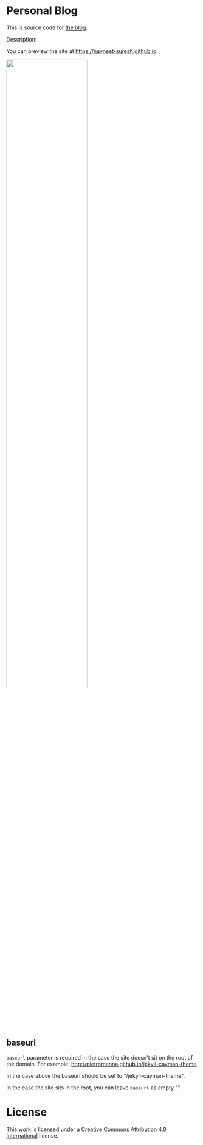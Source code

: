 # Personal Blog

This is source code for [the blog](https://navneet-suresh.github.io).

Description:

You can preview the site at https://navneet-suresh.github.io



<img src="https://cdn.rawgit.com/Navneet-Suresh/media/ca945ca7/photos/flowingthoughts.png" width="65%" height= "65%">

## baseurl

`baseurl` parameter is required in the case the site doesn't sit on the root of the domain. For example: http://pietromenna.github.io/jekyll-cayman-theme

In the case above the baseurl should be set to "/jekyll-cayman-theme".

In the case the site sits in the root, you can leave `baseurl` as empty "".

# License

This work is licensed under a [Creative Commons Attribution 4.0 International](http://creativecommons.org/licenses/by/4.0/) license.

[1]: http://jekyllrb.com/
[2]: https://github.com/jasonlong
[3]: http://pages.github.com/
[4]: https://github.com/jasonlong/cayman-theme
